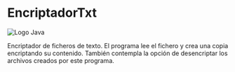 # EncriptadorTxt
![Logo Java](https://img.shields.io/badge/java-17-red)<br>

Encriptador de ficheros de texto. El programa lee el fichero y crea una copia encriptando su contenido.
También contempla la opción de desencriptar los archivos creados por este programa.

